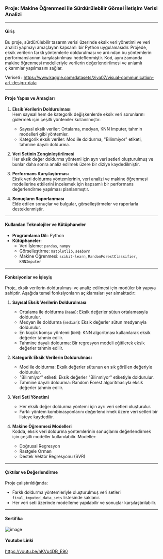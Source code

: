 ### Proje: Makine Öğrenmesi ile Sürdürülebilir Görsel İletişim Verisi Analizi

---

#### Giriş

Bu proje, sürdürülebilir tasarım verisi üzerinde eksik veri yönetimi ve veri analizi yapmayı amaçlayan kapsamlı bir Python uygulamasıdır. Projede, eksik verilerin farklı yöntemlerle doldurulması ve ardından bu yöntemlerin performanslarının karşılaştırılması hedeflenmiştir. Kod, aynı zamanda makine öğrenmesi modelleriyle verilerin değerlendirilmesi ve anlamlı çıkarımlar yapılmasını sağlar.

Veriseti : https://www.kaggle.com/datasets/ziya07/visual-communication-art-design-data

---

#### Proje Yapısı ve Amaçları

1. **Eksik Verilerin Doldurulması**  
   Hem sayısal hem de kategorik değişkenlerde eksik veri sorunlarını gidermek için çeşitli yöntemler kullanılmıştır:
   - Sayısal eksik veriler: Ortalama, medyan, KNN Imputer, tahmin modelleri gibi yöntemler.
   - Kategorik eksik veriler: Mod ile doldurma, "Bilinmiyor" etiketi, tahmine dayalı doldurma.

2. **Veri Setinin Zenginleştirilmesi**  
   Her eksik değer doldurma yöntemi için ayrı veri setleri oluşturulmuş ve bunlar daha sonra analiz edilmek üzere bir diziye kaydedilmiştir.

3. **Performans Karşılaştırması**  
   Eksik veri doldurma yöntemlerinin, veri analizi ve makine öğrenmesi modellerine etkilerini incelemek için kapsamlı bir performans değerlendirme yapılması planlanmıştır.

4. **Sonuçların Raporlanması**  
   Elde edilen sonuçlar ve bulgular, görselleştirmeler ve raporlarla desteklenmiştir.

---

#### Kullanılan Teknolojiler ve Kütüphaneler

- **Programlama Dili**: Python
- **Kütüphaneler**:
  - Veri İşleme: `pandas`, `numpy`
  - Görselleştirme: `matplotlib`, `seaborn`
  - Makine Öğrenmesi: `scikit-learn`, `RandomForestClassifier`, `KNNImputer`

---

#### Fonksiyonlar ve İşleyiş

Proje, eksik verilerin doldurulması ve analiz edilmesi için modüler bir yapıya sahiptir. Aşağıda temel fonksiyonların açıklamaları yer almaktadır:

1. **Sayısal Eksik Verilerin Doldurulması**  
   - Ortalama ile doldurma (`mean`): Eksik değerler sütun ortalamasıyla doldurulur.
   - Medyan ile doldurma (`median`): Eksik değerler sütun medyanıyla doldurulur.
   - En küçük komşu yöntemi (`KNN`): KNN algoritması kullanılarak eksik değerler tahmin edilir.
   - Tahmine dayalı doldurma: Bir regresyon modeli eğitilerek eksik değerler tahmin edilir.

2. **Kategorik Eksik Verilerin Doldurulması**  
   - Mod ile doldurma: Eksik değerler sütunun en sık görülen değeriyle doldurulur.
   - "Bilinmiyor" etiketi: Eksik değerler "Bilinmiyor" etiketiyle doldurulur.
   - Tahmine dayalı doldurma: Random Forest algoritmasıyla eksik değerler tahmin edilir.

3. **Veri Seti Yönetimi**  
   - Her eksik değer doldurma yöntemi için ayrı veri setleri oluşturulur.
   - Farklı yöntem kombinasyonlarını değerlendirmek üzere veri setleri bir listeye kaydedilir.

4. **Makine Öğrenmesi Modelleri**  
   Kodda, eksik veri doldurma yöntemlerinin sonuçlarını değerlendirmek için çeşitli modeller kullanılabilir. Modeller:
   - Doğrusal Regresyon
   - Rastgele Orman
   - Destek Vektör Regresyonu (SVR)

---

#### Çıktılar ve Değerlendirme

Proje çalıştırıldığında:
- Farklı doldurma yöntemleriyle oluşturulmuş veri setleri `final_imputed_data_sets` listesinde saklanır.
- Her veri seti üzerinde modelleme yapılabilir ve sonuçlar karşılaştırılabilir.

---

#### Sertifika

![image](https://github.com/user-attachments/assets/fff86f6d-93de-4d4d-b97d-ffe8017a85a3)

#### Youtube Linki
https://youtu.be/aKVu4DB_E90
